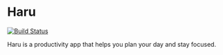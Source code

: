 # Haru

[![Build Status](https://travis-ci.org/nfang/todo-ng2-mtl.svg?branch=master)](https://travis-ci.org/nfang/todo-ng2-mtl)

Haru is a productivity app that helps you plan your day and stay focused.
